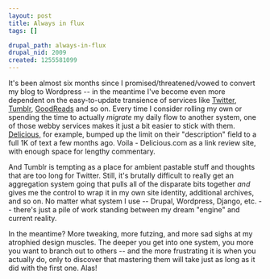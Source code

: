 ```yaml
--- 
layout: post
title: Always in flux
tags: []

drupal_path: always-in-flux
drupal_nid: 2009
created: 1255581099
---
```

It's been almost six months since I promised/threatened/vowed to convert my blog to Wordpress -- in the meantime I've become even more dependent on the easy-to-update transience of services like <a href="http://twitter.com/eaton">Twitter</a>, <a href="http://eaton.tumblr.com/">Tumblr</a>, <a href="http://www.goodreads.com/user/show/198971">GoodReads</a> and so on. Every time I consider rolling my own or spending the time to actually <em>migrate</em> my daily flow to another system, one of those webby services makes it just a bit easier to stick with them. <a href="http://delicious.com/positivejeff">Delicious,</a> for example, bumped up the limit on their "description" field to a full 1K of text a few months ago. Voila - Delicious.com as a link review site, with enough space for lengthy commentary.

And Tumblr is tempting as a place for ambient pastable stuff and thoughts that are too long for Twitter. Still, it's brutally difficult to really get an aggregation system going that pulls all of the disparate bits together <em>and</em> gives me the control to wrap it in my own site identity, additional archives, and so on. No matter what system I use -- Drupal, Wordpress, Django, etc. -- there's just a pile of work standing between my dream "engine" and current reality.

In the meantime? More tweaking, more futzing, and more sad sighs at my atrophied design muscles. The deeper you get into one system, you more you want to branch out to others -- and the more frustrating it is when you actually do, only to discover that mastering them will take just as long as it did with the first one. Alas!
